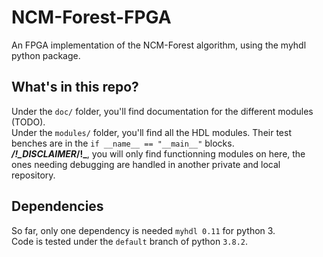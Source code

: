# NCM-Forest-FPGA
An FPGA implementation of the NCM-Forest algorithm, using the myhdl python package.

## What's in this repo? 
Under the `doc/` folder, you'll find documentation for the different modules (TODO).  
Under the `modules/` folder, you'll find all the HDL modules. Their test benches are in the `if __name__ == "__main__"` blocks.  
**_/!\_DISCLAIMER_/!\_**, you will only find functionning modules on here, the ones needing debugging are handled in another private and local repository.  

## Dependencies
So far, only one dependency is needed `myhdl 0.11` for python 3.  
Code is tested under the `default` branch of python `3.8.2`.  
